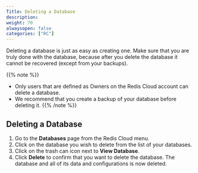 ```yaml
---
Title: Deleting a Database
description:
weight: 70
alwaysopen: false
categories: ["RC"]
---
```

Deleting a database is just as easy as creating one.
Make sure that you are truly done with the database,
because after you delete the database it cannot be recovered (except from your backups).

{{% note %}}
- Only users that are defined as Owners on the Redis Cloud account can delete a database.
- We recommend that you create a backup of your database before deleting it.
{{% /note %}}

## Deleting a Database

1. Go to the **Databases** page from the Redis Cloud menu.
1. Click on the database you wish to delete from the list of your databases.
1. Click on the trash can icon next to **View Database**.
1. Click **Delete** to confirm that you want to delete the database.
    The database and all of its data and configurations is now deleted.

